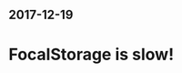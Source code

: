 ## 2017-12-19


# FocalStorage is slow!

<script>
import focalStorage from 'src/external/focalStorage.js';

// ~10 ms
var x = performance.now();
var y;
focalStorage
  .getItem("lively4mounts")
  .then(() => {
    y = performance.now();
   lively.notify(y-x)
  return y-x
  }
)
</script>


<script>
import focalStorage from 'src/external/focalStorage.js';

// ~0.2 ms
var x = performance.now();
var y;
new Promise(r => r(1)).then(r => {
  2-r;
  y = performance.now();
  lively.notify(y-x)
  return y-x
});
</script>
